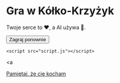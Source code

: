 
<html lang="pl">
<head>
    <meta charset="UTF-8">
    <meta name="viewport" content="width=device-width, initial-scale=1.0">
    <title>Gra w Kółko-krzyżyk</title>
    <link rel="stylesheet" href="style.css">
</head>
<body>
    <div class="container">
        <h1>Gra w Kółko-Krzyżyk</h1>
        <p>Twoje serce to <span id="player-symbol">❤️</span>, a AI używa <span id="ai-symbol">🖤</span>.</p>
        <div id="game-board">
            <div class="row">
                <div class="cell" data-cell="0"></div>
                <div class="cell" data-cell="1"></div>
                <div class="cell" data-cell="2"></div>
            </div>
            <div class="row">
                <div class="cell" data-cell="3"></div>
                <div class="cell" data-cell="4"></div>
                <div class="cell" data-cell="5"></div>
            </div>
            <div class="row">
                <div class="cell" data-cell="6"></div>
                <div class="cell" data-cell="7"></div>
                <div class="cell" data-cell="8"></div>
            </div>
        </div>
        <button id="reset-button">Zagraj ponownie</button>
        <p id="result"></p>
    </div>

    <script src="script.js"></script>
</body>
</html>

<a <div class="link-container">
  <a href="index.html" class="hidden-link">Pamiętaj, że cię kocham</a>
</div>

